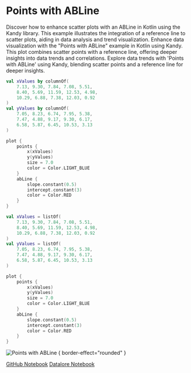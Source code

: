 # Points with ABLine

<web-summary>
Discover how to enhance scatter plots with an ABLine in Kotlin using the Kandy library.
This example illustrates the integration of a reference line to scatter plots, aiding in data analysis and trend visualization. 
</web-summary>

<card-summary>
Enhance data visualization with the "Points with ABLine" example in Kotlin using Kandy.
This plot combines scatter points with a reference line, offering deeper insights into data trends and correlations.
</card-summary>

<link-summary>
Explore data trends with 'Points with ABLine' using Kandy, blending scatter points and a reference line for deeper insights.
</link-summary>


<!---IMPORT org.jetbrains.kotlinx.kandy.letsplot.samples.Points-->

<!---FUN points_with_abLine-->
<tabs>
<tab title="Dataframe">

```kotlin
val xValues by columnOf(
    7.13, 9.30, 7.84, 7.08, 5.51,
    8.40, 5.69, 11.59, 12.53, 4.98,
    10.29, 6.88, 7.38, 12.03, 0.92
)
val yValues by columnOf(
    7.05, 8.23, 6.74, 7.95, 5.38,
    7.47, 4.88, 9.17, 9.30, 6.17,
    6.58, 5.87, 6.45, 10.53, 3.13
)

plot {
    points {
        x(xValues)
        y(yValues)
        size = 7.0
        color = Color.LIGHT_BLUE
    }
    abLine {
        slope.constant(0.5)
        intercept.constant(3)
        color = Color.RED
    }
}
```

</tab>
<tab title="Collections">

```kotlin
val xValues = listOf(
    7.13, 9.30, 7.84, 7.08, 5.51,
    8.40, 5.69, 11.59, 12.53, 4.98,
    10.29, 6.88, 7.38, 12.03, 0.92
)
val yValues = listOf(
    7.05, 8.23, 6.74, 7.95, 5.38,
    7.47, 4.88, 9.17, 9.30, 6.17,
    6.58, 5.87, 6.45, 10.53, 3.13
)

plot {
    points {
        x(xValues)
        y(yValues)
        size = 7.0
        color = Color.LIGHT_BLUE
    }
    abLine {
        slope.constant(0.5)
        intercept.constant(3)
        color = Color.RED
    }
}
```

</tab></tabs>
<!---END-->

![Points with ABLine](points_with_abLine.png) { border-effect="rounded" }

<seealso style="cards">
       <category ref="example-ktnb">
           <a href="https://github.com/Kotlin/kandy/blob/main/examples/notebooks/lets-plot/samples/points/points_with_abLine.ipynb" summary="View the notebook on our GitHub repository">GitHub Notebook</a>
           <a href="https://datalore.jetbrains.com/report/static/KQKedA4jDrKu63O53gEN0z/gsbsxRZgOBCgsisxg1Pvld" summary="Experiment with this example on Datalore">Datalore Notebook</a>
       </category>
</seealso>
